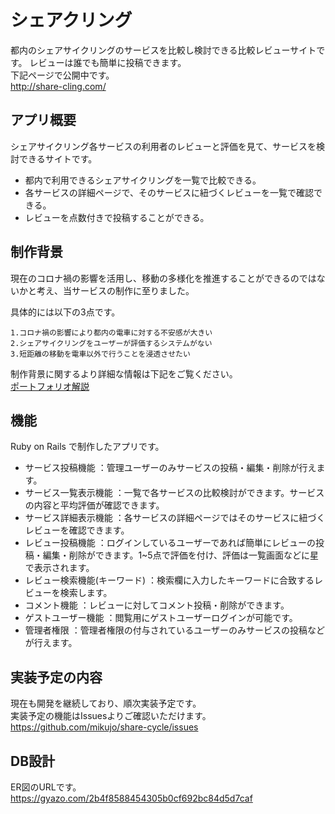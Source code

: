 # シェアクリング
都内のシェアサイクリングのサービスを比較し検討できる比較レビューサイトです。
レビューは誰でも簡単に投稿できます。  
下記ページで公開中です。  
http://share-cling.com/

## アプリ概要
シェアサイクリング各サービスの利用者のレビューと評価を見て、サービスを検討できるサイトです。
- 都内で利用できるシェアサイクリングを一覧で比較できる。
- 各サービスの詳細ページで、そのサービスに紐づくレビューを一覧で確認できる。
- レビューを点数付きで投稿することができる。


## 制作背景
現在のコロナ禍の影響を活用し、移動の多様化を推進することができるのではないかと考え、当サービスの制作に至りました。

具体的には以下の3点です。

```
1.コロナ禍の影響により都内の電車に対する不安感が大きい
2.シェアサイクリングをユーザーが評価するシステムがない
3.短距離の移動を電車以外で行うことを浸透させたい
```

制作背景に関するより詳細な情報は下記をご覧ください。  
[ポートフォリオ解説](https://qiita.com/mikujo/private/4d0956de8e399cda7bed)


## 機能
Ruby on Rails で制作したアプリです。

- サービス投稿機能 ：管理ユーザーのみサービスの投稿・編集・削除が行えます。
- サービス一覧表示機能 ：一覧で各サービスの比較検討ができます。サービスの内容と平均評価が確認できます。
- サービス詳細表示機能 ：各サービスの詳細ページではそのサービスに紐づくレビューを確認できます。
- レビュー投稿機能 ：ログインしているユーザーであれば簡単にレビューの投稿・編集・削除ができます。1~5点で評価を付け、評価は一覧画面などに星で表示されます。
- レビュー検索機能(キーワード) ：検索欄に入力したキーワードに合致するレビューを検索します。
- コメント機能 ：レビューに対してコメント投稿・削除ができます。
- ゲストユーザー機能 ：閲覧用にゲストユーザーログインが可能です。
- 管理者権限 ：管理者権限の付与されているユーザーのみサービスの投稿などが行えます。

## 実装予定の内容
現在も開発を継続しており、順次実装予定です。  
実装予定の機能はIssuesよりご確認いただけます。  
https://github.com/mikujo/share-cycle/issues

## DB設計
ER図のURLです。
https://gyazo.com/2b4f8588454305b0cf692bc84d5d7caf
